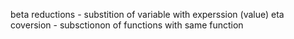 beta reductions - substition of variable with experssion (value)
eta coversion - subsctionon of functions with same function